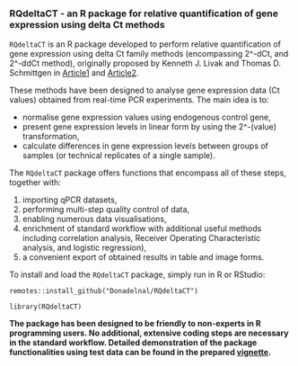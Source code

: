 
### RQdeltaCT - an R package for relative quantification of gene expression using delta Ct methods 

`RQdeltaCT` is an R package developed to perform relative quantification of gene expression using delta Ct family methods (encompassing 2^-dCt, and 2^-ddCt method), originally proposed by Kenneth J. Livak and Thomas D. Schmittgen in [Article1](https://www.sciencedirect.com/science/article/pii/S1046202301912629?via%3Dihub) and [Article2](https://www.nature.com/articles/nprot.2008.73).  

These methods have been designed to analyse gene expression data (Ct values) obtained from real-time PCR experiments. The main idea is to:

* normalise gene expression values using endogenous control gene,
* present gene expression levels in linear form by using the 2^-(value) transformation,
* calculate differences in gene expression levels between groups of samples (or technical replicates of a single sample).  

The `RQdeltaCT` package offers functions that encompass all of these steps, together with:
1. importing qPCR datasets, 
2. performing multi-step quality control of data,
3. enabling numerous data visualisations,
4. enrichment of standard workflow with additional useful methods including correlation analysis, Receiver Operating Characteristic analysis, and logistic regression),
5. a convenient export of obtained results in table and image forms.  

To install and load the `RQdeltaCT` package, simply run in R or RStudio:  

`remotes::install_github("Donadelnal/RQdeltaCT")`

`library(RQdeltaCT)`

**The package has been designed to be friendly to non-experts in R programming users. No additional, extensive coding steps are necessary in the standard workflow. Detailed demonstration of the package functionalities using test data can be found in the prepared [vignette](https://donadelnal.r-universe.dev/articles/RQdeltaCT/my-vignette.html).**  
